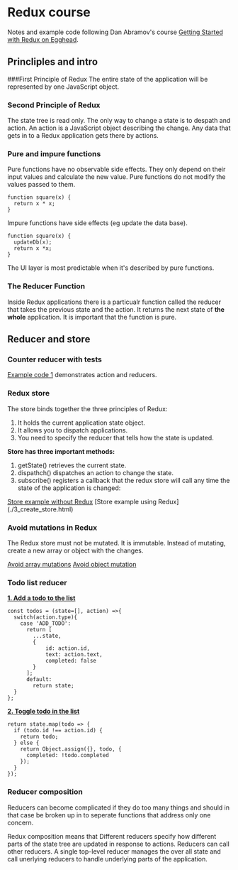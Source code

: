 # Redux course

Notes and example code following Dan Abramov's course [Getting Started with Redux on Egghead](https://egghead.io/lessons/javascript-redux-the-single-immutable-state-tree).

## Princliples and intro
###First Principle of Redux
The entire state of the application will be represented by one JavaScript object.

### Second Principle of Redux
The state tree is read only. The only way to change a state is to despath and action. An action is a JavaScript object describing the change. Any data that gets in to a Redux application gets there by actions.

### Pure and impure functions
Pure functions have no observable side effects. They only depend on their input values and calculate the new value. Pure functions do not modify the values passed to them.
````
function square(x) {
  return x * x;
}
````
Impure functions have side effects (eg update the data base).
````
function square(x) {
  updateDb(x);
  return x *x;
}
````

The UI layer is most predictable when it's described by pure functions.

### The Reducer Function
Inside Redux applications there is a particualr function called the reducer that takes the previous state and the action. It returns the next state of __the whole__  application. It is important that the function is pure.

## Reducer  and store
### Counter reducer with tests
[Example code 1](./1_counter_reducer.js) demonstrates action and reducers.

### Redux store
The store binds together the three principles of Redux:
1. It holds the current application state object.
2. It allows you to dispatch applications.
3. You need to specify the reducer that tells how the state is updated.

  __Store has three important methods:__
  1. getState() retrieves the current state.
  2. dispathch() dispatches an action to change the state.
  3. subscribe() registers a callback that the  redux store will call any time the state of the application is changed:

[Store example without Redux](./2_create_store.js)
[Store example using Redux] (./3_create_store.html)

### Avoid mutations in Redux
The Redux store must  not be mutated. It is immutable.
Instead of mutating, create a new array or object with the changes.

[Avoid array mutations](./4_avoid_array_mutation.js)
[Avoid object mutation](./5_avoid_object_mutation.js)

### Todo list reducer
[__1. Add a todo to the list__](./6_todo_list_reducer.js)
````
const todos = (state=[], action) =>{
  switch(action.type){
    case 'ADD_TODO':
      return [
        ...state,
        {
            id: action.id,
            text: action.text,
            completed: false
        }
      ];
      default:
        return state;
  }
};
````
[__2. Toggle todo in the list__](7_toggle_todo.js)
````
return state.map(todo => {
  if (todo.id !== action.id) {
    return todo;
  } else {
    return Object.assign({}, todo, {
      completed: !todo.completed
    });
  }
});
````

### Reducer composition
Reducers can become complicated if they do too many things and should in that case be broken up in to seperate functions that address only one concern.

Redux composition means that Different reducers specify how different parts of the state tree are updated in response to actions. Reducers can call other reducers. A single top-level reducer manages the over all state and call unerlying reducers to handle underlying parts of the application.
